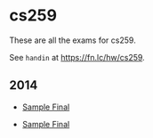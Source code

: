 # cs259

These are all the exams for cs259.

See `handin` at https://fn.lc/hw/cs259.



## 2014


* [Sample Final](/static/exams/cs259/2014/sample_exam_questions_4.pdf)

* [Sample Final](/static/exams/cs259/2014/sample_exam_questions_3.pdf)


